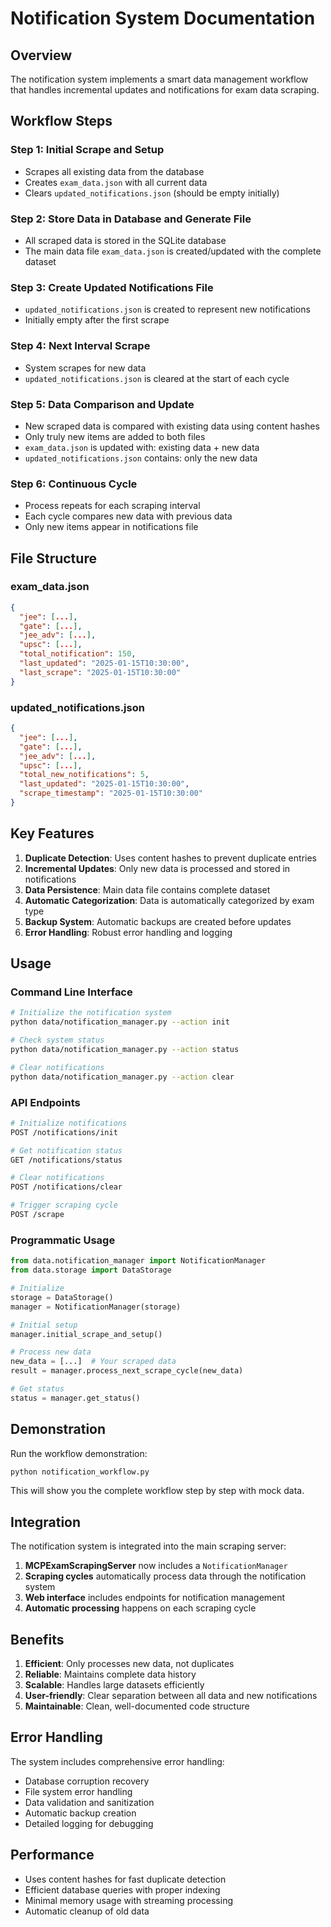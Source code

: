 # Notification System Documentation

## Overview

The notification system implements a smart data management workflow that handles incremental updates and notifications for exam data scraping.

## Workflow Steps

### Step 1: Initial Scrape and Setup

- Scrapes all existing data from the database
- Creates `exam_data.json` with all current data
- Clears `updated_notifications.json` (should be empty initially)

### Step 2: Store Data in Database and Generate File

- All scraped data is stored in the SQLite database
- The main data file `exam_data.json` is created/updated with the complete dataset

### Step 3: Create Updated Notifications File

- `updated_notifications.json` is created to represent new notifications
- Initially empty after the first scrape

### Step 4: Next Interval Scrape

- System scrapes for new data
- `updated_notifications.json` is cleared at the start of each cycle

### Step 5: Data Comparison and Update

- New scraped data is compared with existing data using content hashes
- Only truly new items are added to both files
- `exam_data.json` is updated with: existing data + new data
- `updated_notifications.json` contains: only the new data

### Step 6: Continuous Cycle

- Process repeats for each scraping interval
- Each cycle compares new data with previous data
- Only new items appear in notifications file

## File Structure

### exam_data.json

```json
{
  "jee": [...],
  "gate": [...],
  "jee_adv": [...],
  "upsc": [...],
  "total_notification": 150,
  "last_updated": "2025-01-15T10:30:00",
  "last_scrape": "2025-01-15T10:30:00"
}
```

### updated_notifications.json

```json
{
  "jee": [...],
  "gate": [...],
  "jee_adv": [...],
  "upsc": [...],
  "total_new_notifications": 5,
  "last_updated": "2025-01-15T10:30:00",
  "scrape_timestamp": "2025-01-15T10:30:00"
}
```

## Key Features

1. **Duplicate Detection**: Uses content hashes to prevent duplicate entries
2. **Incremental Updates**: Only new data is processed and stored in notifications
3. **Data Persistence**: Main data file contains complete dataset
4. **Automatic Categorization**: Data is automatically categorized by exam type
5. **Backup System**: Automatic backups are created before updates
6. **Error Handling**: Robust error handling and logging

## Usage

### Command Line Interface

```bash
# Initialize the notification system
python data/notification_manager.py --action init

# Check system status
python data/notification_manager.py --action status

# Clear notifications
python data/notification_manager.py --action clear
```

### API Endpoints

```bash
# Initialize notifications
POST /notifications/init

# Get notification status
GET /notifications/status

# Clear notifications
POST /notifications/clear

# Trigger scraping cycle
POST /scrape
```

### Programmatic Usage

```python
from data.notification_manager import NotificationManager
from data.storage import DataStorage

# Initialize
storage = DataStorage()
manager = NotificationManager(storage)

# Initial setup
manager.initial_scrape_and_setup()

# Process new data
new_data = [...]  # Your scraped data
result = manager.process_next_scrape_cycle(new_data)

# Get status
status = manager.get_status()
```

## Demonstration

Run the workflow demonstration:

```bash
python notification_workflow.py
```

This will show you the complete workflow step by step with mock data.

## Integration

The notification system is integrated into the main scraping server:

1. **MCPExamScrapingServer** now includes a `NotificationManager`
2. **Scraping cycles** automatically process data through the notification system
3. **Web interface** includes endpoints for notification management
4. **Automatic processing** happens on each scraping cycle

## Benefits

1. **Efficient**: Only processes new data, not duplicates
2. **Reliable**: Maintains complete data history
3. **Scalable**: Handles large datasets efficiently
4. **User-friendly**: Clear separation between all data and new notifications
5. **Maintainable**: Clean, well-documented code structure

## Error Handling

The system includes comprehensive error handling:

- Database corruption recovery
- File system error handling
- Data validation and sanitization
- Automatic backup creation
- Detailed logging for debugging

## Performance

- Uses content hashes for fast duplicate detection
- Efficient database queries with proper indexing
- Minimal memory usage with streaming processing
- Automatic cleanup of old data
